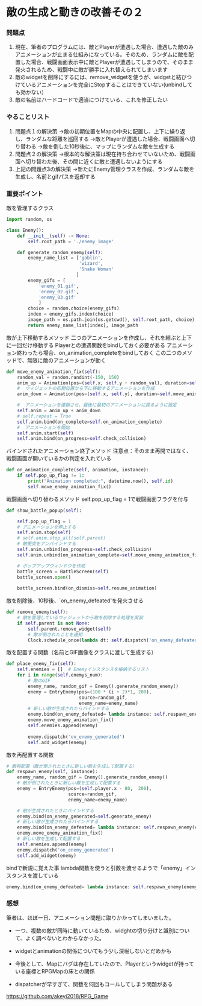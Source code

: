 # 敵の生成と動きの改善その２

### 問題点

1. 現在、筆者のプログラムには、敵とPlayerが遭遇した場合、遭遇した敵のみアニメーションが止まる仕組みになっている。そのため、ランダムに敵を配置した場合、戦闘画面表示中に敵とPlayerが遭遇してしまうので、そのまま発火されるため、戦闘中に敵が勝手に入れ替えられてしまいます
1. 敵のwidgetを削除にするには、remove_widgetを使うが、widgetと結びつけているアニメーションを完全にStopすることはできていない(unbindしても効かない）
1. 敵の名前はハードコードで適当につけている、これを修正したい

### やることリスト
1. 問題点１の解決策
→敵の初期位置をMapの中央に配置し、上下に繰り返し、ランダムな距離を巡回する
→敵とPlayerが遭遇した場合、戦闘画面へ切り替わる
→敵を倒した10秒後に、マップにランダムな敵を生成する
1. 問題点２の解決策
→根本的な解決策は現在持ち合わせていないため、戦闘画面へ切り替わた後、その間に近くに敵と遭遇しないようにする
1. 上記の問題点3の解決策
→新たにEnemy管理クラスを作成、ランダムな敵を生成し、名前とgifパスを返却する

### 重要ポイント
敵を管理するクラス
```py
import random, os

class Enemy():
    def __init__(self) -> None:
        self.root_path = './enemy_image'

    def generate_random_enemy(self):
        enemy_name_list = ['goblin',
                           'wizard',
                           'Snake Woman'
                          ]
        enemy_gifs = [
            'enemy_01.gif',
            'enemy_02.gif',
            'enemy_03.gif'
            ]
        choice = random.choice(enemy_gifs)
        index = enemy_gifs.index(choice)
        image_path = os.path.join(os.getcwd(), self.root_path, choice)
        return enemy_name_list[index], image_path
```
敵が上下移動するメソッド
二つのアニメーションを作成し、それを結ぶと上下に一回だけ移動する
Playerとの遭遇関数をbindしておく必要がある
アニメーション終わったら場合、on_animation_completeをbindしておく
この二つのメソッドで、無限に敵のアニメーションが動く
```py
def move_enemy_animation_fix(self):
    random_val = random.randint(-150, 150)
    anim_up = Animation(pos=(self.x, self.y + random_val), duration=self.move_animation_time)
    #  ウィジェットの初期位置から下に移動するアニメーションを作成
    anim_down = Animation(pos=(self.x, self.y), duration=self.move_animation_time)

    #  アニメーションを連鎖させ、最後に最初のアニメーションに戻るように設定
    self.anim = anim_up + anim_down
    # self.repeat = True
    self.anim.bind(on_complete=self.on_animation_complete)
    #  アニメーションを開始
    self.anim.start(self)
    self.anim.bind(on_progress=self.check_collision)
```
バインドされたアニメーション終了メソッド
注意点：そのまま再開ではなく、戦闘画面が開いているかの判定を入れている
```py
def on_animation_complete(self, animation, instance):
    if self.pop_up_flag != 1:
        print("Animation completed:", datetime.now(), self.id)
        self.move_enemy_animation_fix()
```
戦闘画面へ切り替わるメソッド
self.pop_up_flag = 1で戦闘画面フラグを付与
```py
def show_battle_popup(self):

    self.pop_up_flag = 1
    # アニメーションを停止する
    self.anim.stop(self)
    # self.anim.stop_all(self.parent)
    # 敵衝突をアンバインドする
    self.anim.unbind(on_progress=self.check_collision)
    self.anim.unbind(on_animation_complete=self.move_enemy_animation_fix)

    # ポップアップウィンドウを作成
    battle_screen = BattleScreen(self)
    battle_screen.open()
    
    battle_screen.bind(on_dismiss=self.resume_animation)
```
敵を削除後、10秒後、`on_enemy_defeated'を発火させる
```py
def remove_enemy(self):
    # 敵を管理しているウィジェットから敵を削除する処理を実装
    if self.parent is not None:
        self.parent.remove_widget(self)
        # 敵が倒されたことを通知
        Clock.schedule_once(lambda dt: self.dispatch('on_enemy_defeated'), 10)
```
敵を配置する関数（名前とGIF画像をクラスに渡して生成する）
```py
def place_enemy_fix(self):
    self.enemies = []  # Enemyインスタンスを格納するリスト
    for i in range(self.enemys_num):
        # 敵のGIF
        enemy_name, random_gif = Enemy().generate_random_enemy()
        enemy = EntryEnemy(pos=(100 * (i + 2)*1, 200),
                           source=random_gif,
                           enemy_name=enemy_name)
        # 新しい敵が生成されたらバインドする
        enemy.bind(on_enemy_defeated= lambda instance: self.respawn_enemy(enemy))
        enemy.move_enemy_animation_fix()
        self.enemies.append(enemy)
        
        enemy.dispatch('on_enemy_generated')
        self.add_widget(enemy)
```
敵を再配置する関数
```py
# 敵再配置（敵が倒されたときに新しい敵を生成して配置する）
def respawn_enemy(self, instance): 
    enemy_name, random_gif = Enemy().generate_random_enemy() 
    # 敵が倒されたときに新しい敵を生成して配置する
    enemy = EntryEnemy(pos=(self.player.x - 80,  200),
                       source=random_gif,
                       enemy_name=enemy_name)

    # 敵が生成されたときにバインドする
    enemy.bind(on_enemy_generated=self.generate_enemy)
    # 新しい敵が生成されたらバインドする
    enemy.bind(on_enemy_defeated= lambda instance: self.respawn_enemy(enemy))
    enemy.move_enemy_animation_fix()
    # 新しい敵を生成して配置する
    self.enemies.append(enemy)
    enemy.dispatch('on_enemy_generated')
    self.add_widget(enemy)
```
bindで新規に覚えた事
lambda関数を使うと引数を渡せるようで「enemy」インスタンスを渡している
```py
enemy.bind(on_enemy_defeated= lambda instance: self.respawn_enemy(enemy))
```

### 感想
筆者は、ほぼ一日、アニメーション問題に取りかかってしまいました。
* 一つ、複数の敵が同時に動いているため、widghtの切り分けと識別について、よく調べないとわからなかった。
* widgetとanimationの関係についてもう少し深堀しないとだめかも

* 今後として、Mapにバグは存在していたので、Playerというwidgetが持っている座標とRPGMapの床との関係
* dispatcherが早すぎて、関数を何回もコールしてしまう問題がある

https://github.com/akeyi2018/RPG_Game
